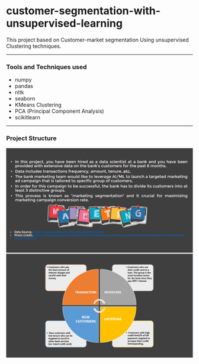 # customer-segmentation-with-unsupervised-learning

This project based on Customer-market segmentation Using unsupervised Clustering techniques.  

***

### Tools and Techniques used  
  
- numpy
- pandas
- nltk
- seaborn
- KMeans Clustering
- PCA (Principal Component Analysis)
- scikitlearn

***
### Project Structure  

![Project Structure](src/resources/project_structure_1.png)  
![Project Structure](src/resources/project_structure_2.png)
